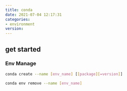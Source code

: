 ```yaml
---
title: conda
date: 2021-07-04 12:17:31
categories:
- environment
version:
---
```


## get started

### Env Manage

```bash
conda create --name [env_name] [[package][=version]]
```

```bash
conda env remove --name [env_name]
```